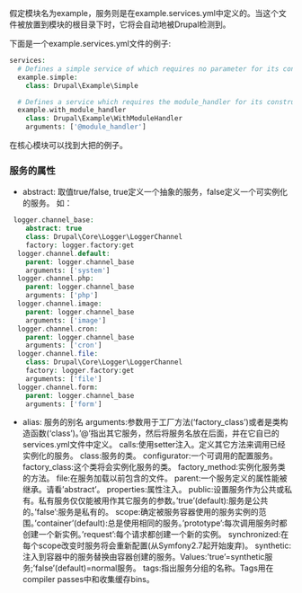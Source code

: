 假定模块名为example，服务则是在example.services.yml中定义的。当这个文件被放置到模块的根目录下时，它将会自动地被Drupal检测到。

下面是一个example.services.yml文件的例子:
```php
services:
  # Defines a simple service of which requires no parameter for its constructor.
  example.simple:
    class: Drupal\Example\Simple

  # Defines a service which requires the module_handler for its constructor.
  example.with_module_handler
    class: Drupal\Example\WithModuleHandler
    arguments: ['@module_handler']
```

在核心模块可以找到大把的例子。


### 服务的属性

* abstract: 取值true/false, true定义一个抽象的服务，false定义一个可实例化的服务。
如：
```php
 logger.channel_base:
    abstract: true
    class: Drupal\Core\Logger\LoggerChannel
    factory: logger.factory:get
  logger.channel.default:
    parent: logger.channel_base
    arguments: ['system']
  logger.channel.php:
    parent: logger.channel_base
    arguments: ['php']
  logger.channel.image:
    parent: logger.channel_base
    arguments: ['image']
  logger.channel.cron:
    parent: logger.channel_base
    arguments: ['cron']
  logger.channel.file:
    class: Drupal\Core\Logger\LoggerChannel
    factory: logger.factory:get
    arguments: ['file']
  logger.channel.form:
    parent: logger.channel_base
    arguments: ['form']               
```

* alias: 服务的别名
    arguments:参数用于工厂方法(‘factory_class’)或者是类构造函数(‘class’)。’@’指出其它服务，然后将服务名放在后面，并在它自已的services.yml文件中定义。
    calls:使用setter注入。定义其它方法来调用已经实例化的服务。
    class:服务的类。
    configurator:一个可调用的配置服务。
    factory_class:这个类将会实例化服务的类。
    factory_method:实例化服务类的方法。
    file:在服务加载以前包含的文件。
    parent:一个服务定义的属性能被继承。请看’abstract’。
    properties:属性注入。
    public:设置服务作为公共或私有。私有服务仅仅能被用作其它服务的参数。’true’(default):服务是公共的。’false’:服务是私有的。
    scope:确定被服务容器使用的服务实例的范围。’container’(default):总是使用相同的服务。’prototype’:每次调用服务时都创建一个新实例。’request’:每个请求都创建一个新的实例。
    synchronized:在每个scope改变时服务将会重新配置(从Symfony2.7起开始废弃)。
    synthetic:注入到容器中的服务替换由容器创建的服务。Values:’true’=synthetic服务;’false’(default)=normal服务。
    tags:指出服务分组的名称。Tags用在compiler passes中和收集缓存bins。
